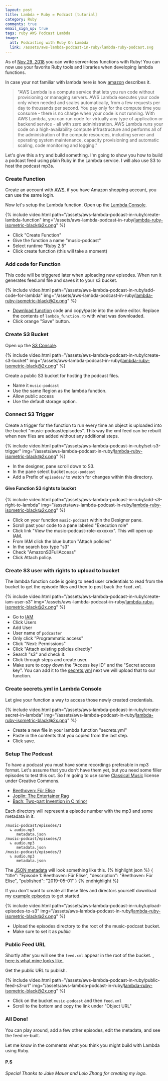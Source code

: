 ```yaml
---
layout: post
title: Lambda + Ruby = Podcast [tutorial]
category: Ruby
comments: true
email_sign_up: true
tags: ruby AWS Podcast Lambda
image:
  alt: Podcasting with Ruby On Lambda
  link: /assets/aws-lambda-podcast-in-ruby/lambda-ruby-podcast.svg
---
```


As of [Nov 29, 2018](https://aws.amazon.com/about-aws/whats-new/2018/11/aws-lambda-supports-ruby/) you can write server-less
functions with Ruby! You can now use your favorite Ruby tools and libraries when developing lambda functions. 

In case your not familiar with lambda here is how <a href="https://docs.aws.amazon.com/lambda/latest/dg/welcome.html" target="_blank">amazon</a> describes it.

> "AWS Lambda is a compute service that lets you run code without provisioning or managing servers. AWS Lambda executes your code only when needed and scales automatically, from a few requests per day to thousands per second. You pay only for the compute time you consume - there is no charge when your code is not running. With AWS Lambda, you can run code for virtually any type of application or backend service - all with zero administration. AWS Lambda runs your code on a high-availability compute infrastructure and performs all of the administration of the compute resources, including server and operating system maintenance, capacity provisioning and automatic scaling, code monitoring and logging."

Let's give this a try and build something. I'm going to show you how to build a podcast feed using plain Ruby in the Lambda service. I will also use S3 to host the podcast mp3s.

### Create Function
Create an account with <a href="https://aws.amazon.com/s3" target="_blank">AWS</a>, if you have Amazon shopping account, you can use the same login. 

Now let's setup the Lambda function. Open up the <a href="https://aws.amazon.com/lambda/" target="_blank">Lambda Console</a>. 

{% include video.html path="/assets/aws-lambda-podcast-in-ruby/create-lambda-function" img="/assets/aws-lambda-podcast-in-ruby/lambda-ruby-isometric-black@2x.png" %}

* Click "Create Function"
* Give the function a name "music-podcast"
* Select runtime "Ruby 2.5"
* Click create function (this will take a moment)

### Add code for Function

This code will be triggered later when uploading new episodes. When run it generates feed.xml file and saves it to your s3 bucket.

{% include video.html path="/assets/aws-lambda-podcast-in-ruby/add-code-for-lambda" img="/assets/aws-lambda-podcast-in-ruby/lambda-ruby-isometric-black@2x.png" %}

* <a href="/assets/aws-lambda-podcast-in-ruby/lambda_function.rb">Download function</a> code and copy/paste into the online editor. Replace the contents of `lambda_function.rb` with what was downloaded.
* Click orange "Save" button.

### Create S3 Bucket

Open up the <a href="https://s3.console.aws.amazon.com/s3" target="_blank">S3 Console</a>.

{% include video.html path="/assets/aws-lambda-podcast-in-ruby/create-s3-bucket" img="/assets/aws-lambda-podcast-in-ruby/lambda-ruby-isometric-black@2x.png" %}

Create a public S3 bucket for hosting the podcast files.
* Name it `music-podcast`
* Use the same Region as the lambda function.
* Allow public access
* Use the default storage option.

### Connect S3 Trigger

Create a trigger for the function to run every time an object is uploaded into the bucket "music-podcast/episodes".
This way the xml feed can be rebuilt when new files are added without any additional steps.

{% include video.html path="/assets/aws-lambda-podcast-in-ruby/set-s3-trigger" img="/assets/aws-lambda-podcast-in-ruby/lambda-ruby-isometric-black@2x.png" %}

* In the designer, pane scroll down to S3.
* In the pane select bucket `music-podcast`
* Add a Prefix of `episodes/` to watch for changes within this directory.

#### Give Function S3 rights to bucket

{% include video.html path="/assets/aws-lambda-podcast-in-ruby/add-s3-right-to-lambda" img="/assets/aws-lambda-podcast-in-ruby/lambda-ruby-isometric-black@2x.png" %}

* Click on your function `music-podcast` within the Designer pane.
* Scroll past your code to a pane labeled "Execution role"
* Click link "View the music-podcast-role-xxxxxxx". This will open up IAM.
* From IAM click the blue button "Attach policies"
* In the search box type "s3"
* Check "AmazonS3FullAccess"
* Click Attach policy.

### Create S3 user with rights to upload to bucket

The lambda function code is going to need user credentials to read from the bucket to get the episode files and then to post back the `feed.xml`. 

{% include video.html path="/assets/aws-lambda-podcast-in-ruby/create-iam-user-s3" img="/assets/aws-lambda-podcast-in-ruby/lambda-ruby-isometric-black@2x.png" %}

* Go to <a href="https://aws.amazon.com/iam" target="_blank">IAM</a>
* Click Users
* Add User
* User name of `podcaster`
* Only click "Programmatic access"
* Click "Next: Permissions"
* Click "Attach existing policies directly"
* Search "s3" and check it.
* Click through steps and create user.
* Make sure to copy down the "Access key ID" and the "Secret access key". You can add it to the 
<a href="/assets/aws-lambda-podcast-in-ruby/secrets.yml" download="secrets.yml">secrets.yml</a>
next we will upload that to our function.

### Create secrets.yml in Lambda Console

Let give your function a way to access those newly created credentials.

{% include video.html path="/assets/aws-lambda-podcast-in-ruby/create-secret-in-lambda" img="/assets/aws-lambda-podcast-in-ruby/lambda-ruby-isometric-black@2x.png" %}

* Create a new file in your lambda function "secrets.yml"
* Paste in the contents that you copied from the last step.
* Click save.


### Setup The Podcast

To have a podcast you must have some recordings preferable in mp3 format. Let's assume that you don't have them yet, but you need some filler episodes to test this out. So I'm going to use some [Classical Music](http://www.amclassical.com/piano/) license under Creative Commons.
* [Beethoven: Für Elise](http://www.amclassical.com/mp3/amclassical_beethoven_fur_elise.mp3)
* [Joplin: The Entertainer Rag](http://www.amclassical.com/mp3/amclassical_joplin_the_entertainer_rag.mp3)
* [Bach: Two-part Invention in C minor](http://www.amclassical.com/mp3/amclassical_twopart_invention_in_c_minor.mp3)

Each directory will represent a episode number with the mp3 and some metadata in it.
```
/music-podcast/episodes/1
  ↳ audio.mp3
     metadata.json
/music-podcast/episodes/2
  ↳ audio.mp3
     metadata.json
/music-podcast/episodes/3
  ↳ audio.mp3
     metadata.json
```

The <a href="/assets/aws-lambda-podcast-in-ruby/metadata.json" download="metadata.json">JSON metadata</a> will look something like this.
{% highlight json %}
{
    "title": "Episode 1: Beethoven: Für Elise",
    "description": "Beethoven: Für Elise",
    "published": "2019-05-01"
}
{% endhighlight %}

If you don't want to create all these files and directors yourself download my <a href="/assets/aws-lambda-podcast-in-ruby/episodes.zip" download="episodes.zip">example episodes</a> to get started. 

{% include video.html path="/assets/aws-lambda-podcast-in-ruby/upload-episodes-to-s3" img="/assets/aws-lambda-podcast-in-ruby/lambda-ruby-isometric-black@2x.png" %}

* Upload the episodes directory to the root of the music-podcast bucket.
* Make sure to set it as *public*

### Public Feed URL

Shortly after you will see the `feed.xml` appear in the root of the bucket. 
<a href="/assets/aws-lambda-podcast-in-ruby/feed.xml" download="feed.xml">, here is what mine looks like.
</a>

Get the public URL to publish.

{% include video.html path="/assets/aws-lambda-podcast-in-ruby/public-feed-s3-url" img="/assets/aws-lambda-podcast-in-ruby/lambda-ruby-isometric-black@2x.png" %}

* Click on the bucket `music-podcast` and then `feed.xml`
* Scroll to the bottom and copy the link under "Object URL"

### All Done!

You can play around, add a few other episodes, edit the metadata, and see the feed re-built.

Let me know in the comments what you think you might build with Lambda using Ruby.

#### P.S

*Special Thanks to Jake Mauer and Lolo Zhang for creating my logo.*
